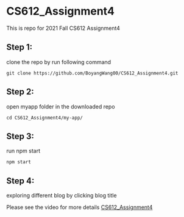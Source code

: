 # CS612_Assignment4
This is repo for 2021 Fall CS612 Assignment4
        
## Step 1:
clone the repo by run following command 
```
git clone https://github.com/BoyangWang00/CS612_Assignment4.git
```
## Step 2:
open myapp folder in the downloaded repo 

```
cd CS612_Assignment4/my-app/
```

## Step 3:
run npm start
```
npm start
```

## Step 4:
exploring different blog by clicking blog title

Please see the video for more details [CS612_Assignment4](https://drive.google.com/file/d/1BRHnq5aNjkf3J3f-CegZCkdLJJdZ-iY2/view?usp=sharing)
